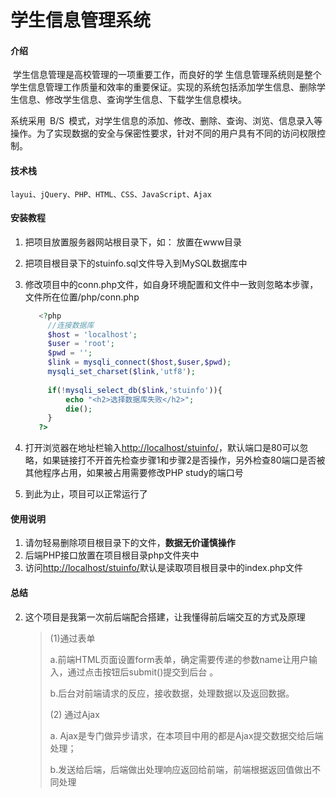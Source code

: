# 学生信息管理系统

#### 介绍

​		学生信息管理是高校管理的一项重要工作，而良好的学 生信息管理系统则是整个学生信息管理工作质量和效率的重要保证。实现的系统包括添加学生信息、删除学生信息、修改学生信息、查询学生信息、下载学生信息模块。

​		系统采用 B/S 模式，对学生信息的添加、修改、删除、查询、浏览、信息录入等操作。为了实现数据的安全与保密性要求，针对不同的用户具有不同的访问权限控制。 

#### 技术栈
```
layui、jQuery、PHP、HTML、CSS、JavaScript、Ajax
```


#### 安装教程

1. 把项目放置服务器网站根目录下，如： 放置在www目录

2. 把项目根目录下的stuinfo.sql文件导入到MySQL数据库中

3. 修改项目中的conn.php文件，如自身环境配置和文件中一致则忽略本步骤，文件所在位置/php/conn.php

   ```php
	  <?php
		//连接数据库
		$host = 'localhost';
		$user = 'root';
		$pwd = '';
		$link = mysqli_connect($host,$user,$pwd);
		mysqli_set_charset($link,'utf8');
		
		if(!mysqli_select_db($link,'stuinfo')){
			echo "<h2>选择数据库失败</h2>";
			die();
		}
	  ?>
   ```

4. 打开浏览器在地址栏输入[http://localhost/stuinfo/](http://localhost:80/stuinfo/)，默认端口是80可以忽略，如果链接打不开首先检查步骤1和步骤2是否操作，另外检查80端口是否被其他程序占用，如果被占用需要修改PHP study的端口号

5. 到此为止，项目可以正常运行了

#### 使用说明

1.  请勿轻易删除项目根目录下的文件，**数据无价谨慎操作**
2.  后端PHP接口放置在项目根目录php文件夹中
3.  访问[http://localhost/stuinfo/](http://localhost:80/stuinfo/)默认是读取项目根目录中的index.php文件

#### 总结


2. 这个项目是我第一次前后端配合搭建，让我懂得前后端交互的方式及原理

   > (1)通过表单
   >
   > a.前端HTML页面设置form表单，确定需要传递的参数name让用户输入，通过点击按钮后submit()提交到后台 。
   >
   > b.后台对前端请求的反应，接收数据，处理数据以及返回数据。 
   >
   > (2) 通过Ajax
   >
   > a. Ajax是专门做异步请求，在本项目中用的都是Ajax提交数据交给后端处理；
   >
   > b.发送给后端，后端做出处理响应返回给前端，前端根据返回值做出不同处理

